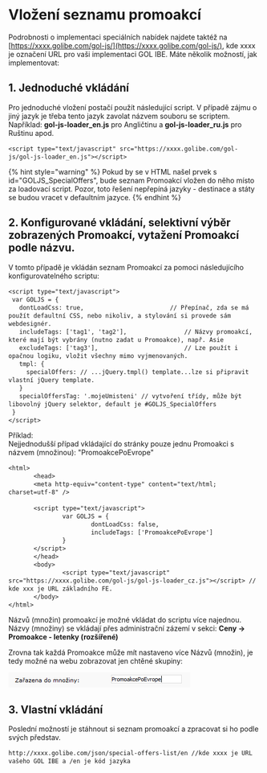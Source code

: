 # Vložení seznamu promoakcí

Podrobnosti o implementaci speciálních nabídek najdete taktéž na [https://xxxx.golibe.com/gol-js/](https://xxxx.golibe.com/gol-js/), kde xxxx je označení URL pro vaši implementaci GOL IBE. Máte několik možností, jak implementovat:

## 1. Jednoduché vkládání

Pro jednoduché vložení postačí použít následující script. V případě zájmu o jiný jazyk je třeba tento jazyk zavolat názvem souboru se scriptem. Například: **gol-js-loader\_en.js** pro Angličtinu a **gol-js-loader\_ru.js** pro Ruštinu apod.

```markup
<script type="text/javascript" src="https://xxxx.golibe.com/gol-js/gol-js-loader_en.js"></script>
```

{% hint style="warning" %}
Pokud by se v HTML našel prvek s id="GOLJS\_SpecialOffers", bude seznam Promoakcí vložen do něho místo za loadovací script. Pozor, toto řešení nepřepíná jazyky - destinace a státy se budou vracet v defaultním jazyce.
{% endhint %}

## 2. Konfigurované vkládání, selektivní výběr zobrazených Promoakcí, vytažení Promoakcí podle názvu.

V tomto případě je vkládán seznam Promoakcí za pomoci následujícího konfigurovatelného scriptu:

```markup
<script type="text/javascript">
 var GOLJS = {
   dontLoadCss: true,                        // Přepínač, zda se má použít defaultní CSS, nebo nikoliv, a stylování si provede sám webdesignér.
   includeTags: ['tag1', 'tag2'],                // Názvy promoakcí, které mají být vybrány (nutno zadat u Promoakce), např. Asie
   excludeTags: ['tag3'],                        // Lze použít i opačnou logiku, vložit všechny mimo vyjmenovaných.
   tmpl: {
     specialOffers: // ...jQuery.tmpl() template...lze si připravit vlastní jQuery template.
   }
   specialOffersTag: '.mojeUmisteni' // vytvoření třídy, může být libovolný jQuery selektor, default je #GOLJS_SpecialOffers
 }
</script>
```

Příklad:  
Nejjednodušší případ vkládající do stránky pouze jednu Promoakci s názvem \(množinou\): "PromoakcePoEvrope"

```markup
<html>
       <head>
       <meta http-equiv="content-type" content="text/html; charset=utf-8" />

       <script type="text/javascript">
               var GOLJS = {
                       dontLoadCss: false,
                       includeTags: ['PromoakcePoEvrope']
               }
       </script>
       </head>
       <body>
               <script type="text/javascript" src="https://xxxx.golibe.com/gol-js/gol-js-loader_cz.js"></script> // kde xxx je URL základního FE.
       </body>
</html>
```

Názvů \(množin\) promoakcí je možné vkládat do scriptu více najednou. Názvy \(množiny\) se vkládají přes administrační zázemí v sekci: **Ceny -&gt; Promoakce - letenky \(rozšířené\)**

Zrovna tak každá Promoakce může mít nastaveno více Názvů \(množin\), je tedy možné na webu zobrazovat jen chtěné skupiny:

![](../../.gitbook/assets/image-16.png)

## 3. Vlastní vkládání

Poslední možností je stáhnout si seznam promoakcí a zpracovat si ho podle svých představ.

```http
http://xxxx.golibe.com/json/special-offers-list/en //kde xxxx je URL vašeho GOL IBE a /en je kód jazyka
```

